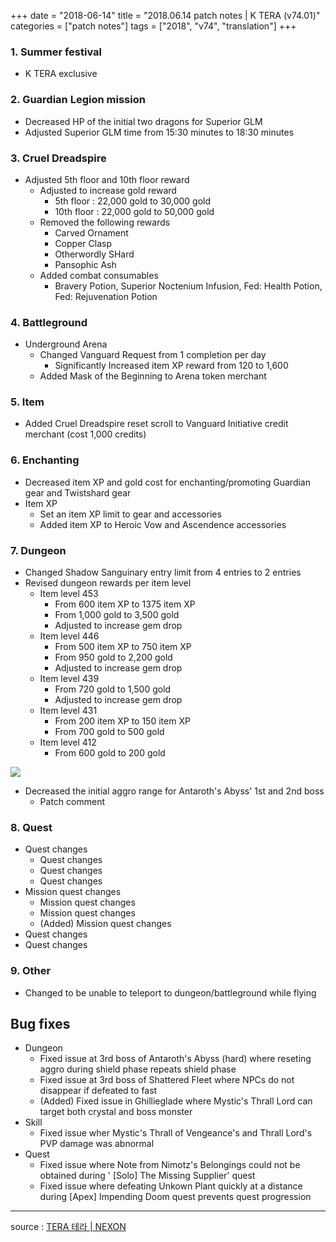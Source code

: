 +++
date = "2018-06-14"
title = "2018.06.14 patch notes | K TERA (v74.01)"
categories = ["patch notes"]
tags = ["2018", "v74", "translation"]
+++

### 1. Summer festival
- K TERA exclusive

### 2. Guardian Legion mission
- Decreased HP of the initial two dragons for Superior GLM
- Adjusted Superior GLM time from 15:30 minutes to 18:30 minutes

### 3. Cruel Dreadspire
- Adjusted 5th floor and 10th floor reward
  - Adjusted to increase gold reward
    - 5th floor : 22,000 gold to 30,000 gold
    - 10th floor : 22,000 gold to 50,000 gold
  - Removed the following rewards
    - Carved Ornament
    - Copper Clasp
    - Otherwordly SHard
    - Pansophic Ash
  - Added combat consumables
    - Bravery Potion, Superior Noctenium Infusion, Fed: Health Potion, Fed: Rejuvenation Potion

### 4. Battleground
- Underground Arena
  - Changed Vanguard Request from 1 completion per day
    - Significantly Increased item XP reward from 120 to 1,600
  - Added Mask of the Beginning to Arena token merchant

### 5. Item
- Added Cruel Dreadspire reset scroll to Vanguard Initiative credit merchant (cost 1,000 credits)

### 6. Enchanting
- Decreased item XP and gold cost for enchanting/promoting Guardian gear and Twistshard gear
- Item XP
  - Set an item XP limit to gear and accessories
  - Added item XP to Heroic Vow and Ascendence accessories

### 7. Dungeon
- Changed Shadow Sanguinary entry limit from 4 entries to 2 entries
- Revised dungeon rewards per item level
  - Item level 453
    - From 600 item XP to 1375 item XP
    - From 1,000 gold to 3,500 gold
    - Adjusted to increase gem drop
  - Item level 446
    - From 500 item XP to 750 item XP
    - From 950 gold to 2,200 gold
    - Adjusted to increase gem drop
  - Item level 439
    - From 720 gold to 1,500 gold
    - Adjusted to increase gem drop
  - Item level 431
    - From 200 item XP to 150 item XP
    - From 700 gold to 500 gold
  - Item level 412
    - From 600 gold to 200 gold

![](/images/patch/v74-01_1.png)

- Decreased the initial aggro range for Antaroth's Abyss' 1st and 2nd boss
  - Patch comment

### 8. Quest
- Quest changes
  - Quest changes
  - Quest changes
  - Quest changes
- Mission quest changes
  - Mission quest changes
  - Mission quest changes
  - (Added) Mission quest changes
- Quest changes
- Quest changes

### 9. Other
- Changed to be unable to teleport to dungeon/battleground while flying

## Bug fixes

- Dungeon
  - Fixed issue at 3rd boss of Antaroth's Abyss (hard) where reseting aggro during shield phase repeats shield phase
  - Fixed issue at 3rd boss of Shattered Fleet where NPCs do not disappear if defeated to fast
  - (Added) Fixed issue in Ghillieglade where Mystic's Thrall Lord can target both crystal and boss monster
- Skill
  - Fixed issue wher Mystic's Thrall of Vengeance's and Thrall Lord's PVP damage was abnormal
- Quest
  - Fixed issue where Note from Nimotz's Belongings could not be obtained during '	[Solo] The Missing Supplier' quest
  - Fixed issue where defeating Unkown Plant quickly at a distance during [Apex] Impending Doom quest prevents quest progression

----

source : [TERA 테라 | NEXON](http://tera.nexon.com/news/update/view.aspx?n4articlesn=338)
